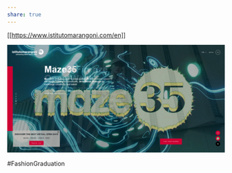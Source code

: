 ```yaml
---
share: true
---
```


[[https://www.istitutomarangoni.com/en]]

![](2022-03-22%2012.23.37.png)

#FashionGraduation